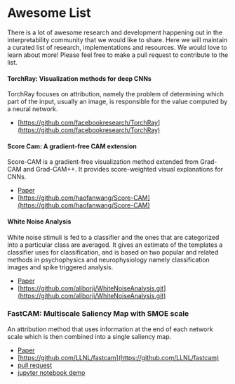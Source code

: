 # Awesome List

There is a lot of awesome research and development happening out in the interpretability community that we would like to share.  Here we will maintain a curated list of research, implementations and resources.  We would love to learn about more!  Please feel free to make a pull request to contribute to the list.


#### TorchRay: Visualization methods for deep CNNs
TorchRay focuses on attribution, namely the problem of determining which part of the input, usually an image, is responsible for the value computed by a neural network.
  - [https://github.com/facebookresearch/TorchRay](https://github.com/facebookresearch/TorchRay)


#### Score Cam: A gradient-free CAM extension
Score-CAM is a gradient-free visualization method extended from Grad-CAM and Grad-CAM++.  It provides score-weighted visual explanations for CNNs.
  - [Paper](https://arxiv.org/abs/1910.01279)
  - [https://github.com/haofanwang/Score-CAM](https://github.com/haofanwang/Score-CAM)


#### White Noise Analysis
White noise stimuli is fed to a classifier and the ones that are categorized into a particular class are averaged. It gives an estimate of the templates a classifier uses for classification, and is based on two popular and related methods in psychophysics and neurophysiology namely classification images and spike triggered analysis.
- [Paper](https://arxiv.org/abs/1912.12106)
- [https://github.com/aliborji/WhiteNoiseAnalysis.git](https://github.com/aliborji/WhiteNoiseAnalysis.git)


### FastCAM: Multiscale Saliency Map with SMOE scale
An attribution method that uses information at the end of each network scale which is then combined into a single saliency map. 
- [Paper](https://arxiv.org/abs/1911.11293)
- [https://github.com/LLNL/fastcam](https://github.com/LLNL/fastcam)
- [pull request](https://github.com/pytorch/captum/pull/442)
- [jupyter notebook demo](https://github.com/LLNL/fastcam/blob/captum/demo-captum.ipynb)
